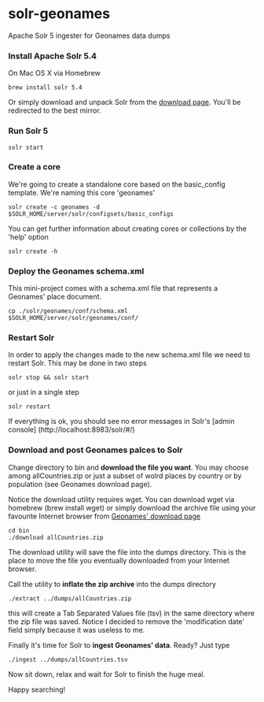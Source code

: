 # solr-geonames
Apache Solr 5 ingester for Geonames data dumps

### Install Apache Solr 5.4

On Mac OS X via Homebrew
```
brew install solr 5.4
```
Or simply download and unpack Solr from the [download page](http://lucene.apache.org/solr/mirrors-solr-latest-redir.html). You'll be redirected to the best mirror.

### Run Solr 5
```
solr start
```

### Create a core
We're going to create a standalone core based on the basic_config template. We're naming this core 'geonames'

```
solr create -c geonames -d $SOLR_HOME/server/solr/configsets/basic_configs
```
You can get further information about creating cores or collections by the 'help' option
```
solr create -h
```
### Deploy the Geonames schema.xml 

This mini-project comes with a schema.xml file that represents a Geonames' place document.
```
cp ./solr/geonames/conf/schema.xml  $SOLR_HOME/server/solr/geonames/conf/
```

### Restart Solr

In order to apply the changes made to the new schema.xml file we need to restart Solr. This may be done in two steps
```
solr stop && solr start
```
or just in a single step
```
solr restart
```
If everything is ok, you should see no error messages in Solr's [admin console] (http://localhost:8983/solr/#/)

### Download and post Geonames palces to Solr

Change directory to bin and <b>download the file you want</b>. You may choose among allCountries.zip or just a subset of wolrd places by country or by population (see Geonames download page). 

Notice the download utility requires wget. You can download wget via homebrew (brew install wget) or simply download the archive file using your favourite Internet browser from [Geonames' download page](http://download.geonames.org/export/dump/)
```
cd bin
./download allCountries.zip
```
The download utility will save the file into the dumps directory. This is the place to move the file you eventually downloaded from your Internet browser.

Call the utility to <b>inflate the zip archive</b> into the dumps directory
```
./extract ../dumps/allCountries.zip
```
this will create a Tab Separated Values file (tsv) in the same directory where the zip file was saved. Notice I decided to remove the 'modification date' field simply because it was useless to me.

Finally it's time for Solr to <b>ingest Geonames' data</b>. Ready? Just type
```
./ingest ../dumps/allCountries.tsv
```
Now sit down, relax and wait for Solr to finish the huge meal.

Happy searching!
